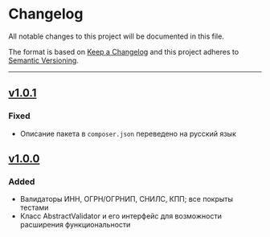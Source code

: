 # Changelog

All notable changes to this project will be documented in this file.

The format is based on [Keep a Changelog][keepachangelog] and this project adheres to [Semantic Versioning][semver].

---

## [v1.0.1](https://github.com/LeTraceurSnork/russian-validators/releases/tag/v1.0.1)

### Fixed

- Описание пакета в `composer.json` переведено на русский язык

## [v1.0.0](https://github.com/LeTraceurSnork/russian-validators/releases/tag/v1.0.0)

### Added

- Валидаторы ИНН, ОГРН/ОГРНИП, СНИЛС, КПП; все покрыты тестами
- Класс AbstractValidator и его интерфейс для возможности расширения функциональности

[keepachangelog]:https://keepachangelog.com/en/1.0.0/

[semver]:https://semver.org/spec/v2.0.0.html

[@saligzhanov.i]:https://gitlab.spectrumdata.tech/saligzhanov.i
